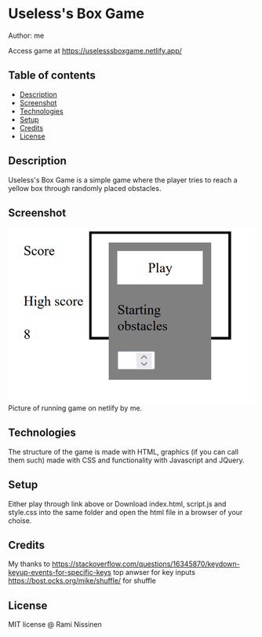 # Useless's Box Game
Author: me

Access game at https://uselesssboxgame.netlify.app/

## Table of contents
- [Description](#description)
- [Screenshot](#screenshot)
- [Technologies](#technologies)
- [Setup](#setup)
- [Credits](#credits)
- [License](#license)

## Description
Useless's Box Game is a simple game where the player tries to reach a yellow box through randomly placed obstacles. 

## Screenshot
![Screenshot of the game](image.png)
Picture of running game on netlify by me.

## Technologies
The structure of the game is made with HTML, graphics (if you can call them such) made with CSS and functionality with Javascript and JQuery.

## Setup
Either play through link above or
Download index.html, script.js and style.css into the same folder and open the html file in a browser of your choise.

## Credits
My thanks to
https://stackoverflow.com/questions/16345870/keydown-keyup-events-for-specific-keys top anwser for key inputs
https://bost.ocks.org/mike/shuffle/ for shuffle

## License
MIT license @ Rami Nissinen